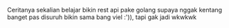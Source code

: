 Ceritanya sekalian belajar bikin rest api pake golang supaya nggak kentang banget pas disuruh bikin sama bang viel :')), tapi gak jadi wkwkwk